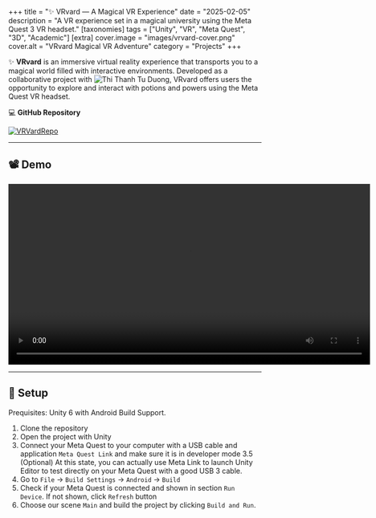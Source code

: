 +++
title = "✨ VRvard — A Magical VR Experience"
date = "2025-02-05"
description = "A VR experience set in a magical university using the Meta Quest 3 VR headset."
[taxonomies]
tags = ["Unity", "VR", "Meta Quest", "3D", "Academic"]
[extra]
cover.image = "images/vrvard-cover.png"
cover.alt = "VRvard Magical VR Adventure"
category = "Projects"
+++

✨ **VRvard** is an immersive virtual reality experience that transports you to a magical world filled with interactive environments. Developed as a collaborative project with ![Thi Thanh Tu Duong](https://github.com/luvluvdt3), VRvard offers users the opportunity to explore and interact with potions and powers using the Meta Quest VR headset.

💻 **GitHub Repository**

<a href="https://github.com/luvluvdt3/VRvard">
    <img src="https://github-readme-stats.vercel.app/api/pin/?username=luvluvdt3&repo=VRvard&theme=github_dark_dimmed" alt="VRVardRepo"/>
</a>

---

## 📽️ Demo

<video width="720" controls>
  <source src="https://raw.githubusercontent.com/luvluvdt3/VRvard/develop/docs/FINAL_VR.mp4" type="video/mp4">
  Your browser does not support the video tag.
</video>

---

## 🔧 Setup
Prequisites: Unity 6 with Android Build Support.
1. Clone the repository
2. Open the project with Unity
3. Connect your Meta Quest to your computer with a USB cable and application `Meta Quest Link` and make sure it is in developer mode
3.5 (Optional) At this state, you can actually use Meta Link to launch Unity Editor to test directly on your Meta Quest with a good USB 3 cable.  
4. Go to `File` -> `Build Settings` -> `Android` -> `Build`
5. Check if your Meta Quest is connected and shown in section `Run Device`. If not shown, click `Refresh` button
6. Choose our scene `Main` and build the project by clicking `Build and Run`.